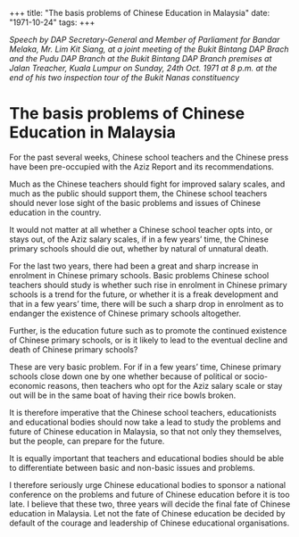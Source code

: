+++ 
title: "The basis problems of Chinese Education in Malaysia"
date: "1971-10-24"
tags:
+++

_Speech by DAP Secretary-General and Member of Parliament for Bandar Melaka, Mr. Lim Kit Siang, at a joint meeting of the Bukit Bintang DAP Brach and the Pudu DAP Branch at the Bukit Bintang DAP Branch premises at Jalan Treacher, Kuala Lumpur on Sunday, 24th Oct. 1971 at 8 p.m. at the end of his two inspection tour of the Bukit Nanas constituency_

# The basis problems of Chinese Education in Malaysia

For the past several weeks, Chinese school teachers and the Chinese press have been pre-occupied with the Aziz Report and its recommendations.

Much as the Chinese teachers should fight for improved salary scales, and much as the public should support them, the Chinese school teachers should never lose sight of the basic problems and issues of Chinese education in the country.</u>

It would not matter at all whether a Chinese school teacher opts into, or stays out, of the Aziz salary scales, if in a few years’ time, the Chinese primary schools should die out, whether by natural of unnatural death.

For the last two years, there had been a great and sharp increase in enrolment in Chinese primary schools. Basic problems Chinese school teachers should study is whether such rise in enrolment in Chinese primary schools is a trend for the future, or whether it is a freak development and that in a few years’ time, there will be such a sharp drop in enrolment as to endanger the existence of Chinese primary schools altogether.

Further, is the education future such as to promote the continued existence of Chinese primary schools, or is it likely to lead to the eventual decline and death of Chinese primary schools?

These are very basic problem. For if in a few years’ time, Chinese primary schools close down one by one whether because of political or socio-economic reasons, then teachers who opt for the Aziz salary scale or stay out will be in the same boat of having their rice bowls broken.

It is therefore imperative that the Chinese school teachers, educationists and educational bodies should now take a lead to study the problems and future of Chinese education in Malaysia, so that not only they themselves, but the people, can prepare for the future.

It is equally important that teachers and educational bodies should be able to differentiate between basic and non-basic issues and problems.

I therefore seriously urge Chinese educational bodies to sponsor a national conference on the problems and future of Chinese education before it is too late. I believe that these two, three years will decide the final fate of Chinese education in Malaysia. Let not the fate of Chinese education be decided by default of the courage and leadership of Chinese educational organisations.




 
